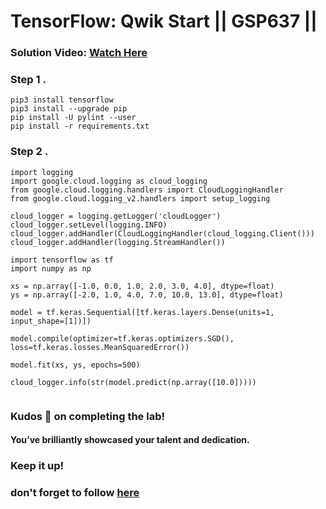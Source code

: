 # TensorFlow: Qwik Start || GSP637 ||

### **Solution Video:** [Watch Here]()

### Step 1 .

```
pip3 install tensorflow
pip3 install --upgrade pip
pip install -U pylint --user
pip install -r requirements.txt

```

### Step 2 .

```
import logging
import google.cloud.logging as cloud_logging
from google.cloud.logging.handlers import CloudLoggingHandler
from google.cloud.logging_v2.handlers import setup_logging

cloud_logger = logging.getLogger('cloudLogger')
cloud_logger.setLevel(logging.INFO)
cloud_logger.addHandler(CloudLoggingHandler(cloud_logging.Client()))
cloud_logger.addHandler(logging.StreamHandler())

import tensorflow as tf
import numpy as np

xs = np.array([-1.0, 0.0, 1.0, 2.0, 3.0, 4.0], dtype=float)
ys = np.array([-2.0, 1.0, 4.0, 7.0, 10.0, 13.0], dtype=float)

model = tf.keras.Sequential([tf.keras.layers.Dense(units=1, input_shape=[1])])

model.compile(optimizer=tf.keras.optimizers.SGD(), loss=tf.keras.losses.MeanSquaredError())

model.fit(xs, ys, epochs=500)

cloud_logger.info(str(model.predict(np.array([10.0]))))


```

### Kudos 🌟 on completing the lab!

#### You’ve brilliantly showcased your talent and dedication.

### Keep it up!

### don't forget to follow [here](https://youtube.com/@hellodev1?si=1GE3_P0V8xbViLhc)
